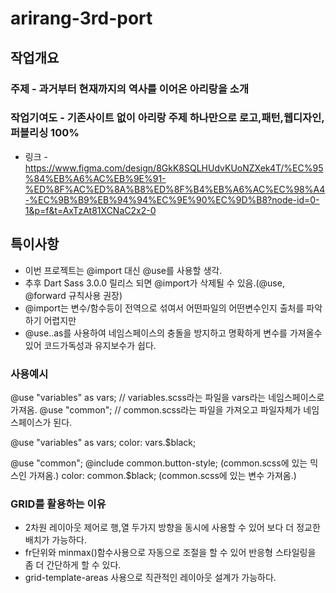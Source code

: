 # arirang-3rd-port
## 작업개요
### 주제 - 과거부터 현재까지의 역사를 이어온 아리랑을 소개
### 작업기여도 - 기존사이트 없이 아리랑 주제 하나만으로 로고,패턴,웹디자인,퍼블리싱 100%
- 링크 - https://www.figma.com/design/8GkK8SQLHUdvKUoNZXek4T/%EC%95%84%EB%A6%AC%EB%9E%91-%ED%8F%AC%ED%8A%B8%ED%8F%B4%EB%A6%AC%EC%98%A4-%EC%9B%B9%EB%94%94%EC%9E%90%EC%9D%B8?node-id=0-1&p=f&t=AxTzAt81XCNaC2x2-0

## 특이사항
- 이번 프로젝트는 @import 대신 @use를 사용할 생각.
- 추후 Dart Sass 3.0.0 릴리스 되면 @import가 삭제될 수 있음.(@use, @forward 규칙사용 권장)
- @import는 변수/함수등이 전역으로 섞여서 어떤파일의 어떤변수인지 출처를 파악하기 어렵지만
- @use..as를 사용하여 네임스페이스의 충돌을 방지하고 명확하게 변수를 가져올수있어 코드가독성과 유지보수가 쉽다.

### 사용예시
@use "variables" as vars; // variables.scss라는 파일을 vars라는 네임스페이스로 가져옴.
@use "common"; // common.scss라는 파일을 가져오고 파일자체가 네임스페이스가 된다.

@use "variables" as vars;
color: vars.$black;

@use "common";
@include common.button-style; (common.scss에 있는 믹스인 가져옴.)
color: common.$black; (common.scss에 있는 변수 가져옴.)

### GRID를 활용하는 이유
- 2차원 레이아웃 제어로 행,열 두가지 방향을 동시에 사용할 수 있어 보다 더 정교한 배치가 가능하다.
- fr단위와 minmax()함수사용으로 자동으로 조절을 할 수 있어 반응형 스타일링을 좀 더 간단하게 할 수 있다.
- grid-template-areas 사용으로 직관적인 레이아웃 설계가 가능하다.